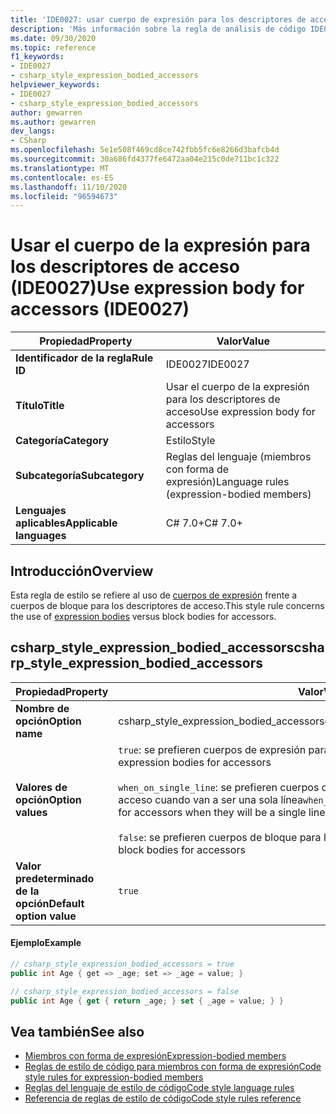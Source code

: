 ```yaml
---
title: 'IDE0027: usar cuerpo de expresión para los descriptores de acceso'
description: 'Más información sobre la regla de análisis de código IDE0027: usar el cuerpo de la expresión para los descriptores de acceso'
ms.date: 09/30/2020
ms.topic: reference
f1_keywords:
- IDE0027
- csharp_style_expression_bodied_accessors
helpviewer_keywords:
- IDE0027
- csharp_style_expression_bodied_accessors
author: gewarren
ms.author: gewarren
dev_langs:
- CSharp
ms.openlocfilehash: 5e1e508f469cd8ce742fbb5fc6e8266d3bafcb4d
ms.sourcegitcommit: 30a686fd4377fe6472aa04e215c0de711bc1c322
ms.translationtype: MT
ms.contentlocale: es-ES
ms.lasthandoff: 11/10/2020
ms.locfileid: "96594673"
---
```

# <a name="use-expression-body-for-accessors-ide0027"></a><span data-ttu-id="af0d4-103">Usar el cuerpo de la expresión para los descriptores de acceso (IDE0027)</span><span class="sxs-lookup"><span data-stu-id="af0d4-103">Use expression body for accessors (IDE0027)</span></span>

|<span data-ttu-id="af0d4-104">Propiedad</span><span class="sxs-lookup"><span data-stu-id="af0d4-104">Property</span></span>|<span data-ttu-id="af0d4-105">Valor</span><span class="sxs-lookup"><span data-stu-id="af0d4-105">Value</span></span>|
|-|-|
| <span data-ttu-id="af0d4-106">**Identificador de la regla**</span><span class="sxs-lookup"><span data-stu-id="af0d4-106">**Rule ID**</span></span> | <span data-ttu-id="af0d4-107">IDE0027</span><span class="sxs-lookup"><span data-stu-id="af0d4-107">IDE0027</span></span> |
| <span data-ttu-id="af0d4-108">**Título**</span><span class="sxs-lookup"><span data-stu-id="af0d4-108">**Title**</span></span> | <span data-ttu-id="af0d4-109">Usar el cuerpo de la expresión para los descriptores de acceso</span><span class="sxs-lookup"><span data-stu-id="af0d4-109">Use expression body for accessors</span></span> |
| <span data-ttu-id="af0d4-110">**Categoría**</span><span class="sxs-lookup"><span data-stu-id="af0d4-110">**Category**</span></span> | <span data-ttu-id="af0d4-111">Estilo</span><span class="sxs-lookup"><span data-stu-id="af0d4-111">Style</span></span> |
| <span data-ttu-id="af0d4-112">**Subcategoría**</span><span class="sxs-lookup"><span data-stu-id="af0d4-112">**Subcategory**</span></span> | <span data-ttu-id="af0d4-113">Reglas del lenguaje (miembros con forma de expresión)</span><span class="sxs-lookup"><span data-stu-id="af0d4-113">Language rules (expression-bodied members)</span></span> |
| <span data-ttu-id="af0d4-114">**Lenguajes aplicables**</span><span class="sxs-lookup"><span data-stu-id="af0d4-114">**Applicable languages**</span></span> | <span data-ttu-id="af0d4-115">C# 7.0+</span><span class="sxs-lookup"><span data-stu-id="af0d4-115">C# 7.0+</span></span> |

## <a name="overview"></a><span data-ttu-id="af0d4-116">Introducción</span><span class="sxs-lookup"><span data-stu-id="af0d4-116">Overview</span></span>

<span data-ttu-id="af0d4-117">Esta regla de estilo se refiere al uso de [cuerpos de expresión](../../../csharp/programming-guide/statements-expressions-operators/expression-bodied-members.md) frente a cuerpos de bloque para los descriptores de acceso.</span><span class="sxs-lookup"><span data-stu-id="af0d4-117">This style rule concerns the use of [expression bodies](../../../csharp/programming-guide/statements-expressions-operators/expression-bodied-members.md) versus block bodies for accessors.</span></span>

## <a name="csharp_style_expression_bodied_accessors"></a><span data-ttu-id="af0d4-118">csharp_style_expression_bodied_accessors</span><span class="sxs-lookup"><span data-stu-id="af0d4-118">csharp_style_expression_bodied_accessors</span></span>

|<span data-ttu-id="af0d4-119">Propiedad</span><span class="sxs-lookup"><span data-stu-id="af0d4-119">Property</span></span>|<span data-ttu-id="af0d4-120">Valor</span><span class="sxs-lookup"><span data-stu-id="af0d4-120">Value</span></span>|
|-|-|
| <span data-ttu-id="af0d4-121">**Nombre de opción**</span><span class="sxs-lookup"><span data-stu-id="af0d4-121">**Option name**</span></span> | <span data-ttu-id="af0d4-122">csharp_style_expression_bodied_accessors</span><span class="sxs-lookup"><span data-stu-id="af0d4-122">csharp_style_expression_bodied_accessors</span></span>
| <span data-ttu-id="af0d4-123">**Valores de opción**</span><span class="sxs-lookup"><span data-stu-id="af0d4-123">**Option values**</span></span> | <span data-ttu-id="af0d4-124">`true`: se prefieren cuerpos de expresión para los descriptores de acceso</span><span class="sxs-lookup"><span data-stu-id="af0d4-124">`true` - Prefer expression bodies for accessors</span></span><br /><br /><span data-ttu-id="af0d4-125">`when_on_single_line`: se prefieren cuerpos de expresión para los descriptores de acceso cuando van a ser una sola línea</span><span class="sxs-lookup"><span data-stu-id="af0d4-125">`when_on_single_line` - Prefer expression bodies for accessors when they will be a single line</span></span><br /><br /><span data-ttu-id="af0d4-126">`false`: se prefieren cuerpos de bloque para los descriptores de acceso.</span><span class="sxs-lookup"><span data-stu-id="af0d4-126">`false` - Prefer block bodies for accessors</span></span> |
| <span data-ttu-id="af0d4-127">**Valor predeterminado de la opción**</span><span class="sxs-lookup"><span data-stu-id="af0d4-127">**Default option value**</span></span> | `true` |

#### <a name="example"></a><span data-ttu-id="af0d4-128">Ejemplo</span><span class="sxs-lookup"><span data-stu-id="af0d4-128">Example</span></span>

```csharp
// csharp_style_expression_bodied_accessors = true
public int Age { get => _age; set => _age = value; }

// csharp_style_expression_bodied_accessors = false
public int Age { get { return _age; } set { _age = value; } }
```

## <a name="see-also"></a><span data-ttu-id="af0d4-129">Vea también</span><span class="sxs-lookup"><span data-stu-id="af0d4-129">See also</span></span>

- [<span data-ttu-id="af0d4-130">Miembros con forma de expresión</span><span class="sxs-lookup"><span data-stu-id="af0d4-130">Expression-bodied members</span></span>](../../../csharp/programming-guide/statements-expressions-operators/expression-bodied-members.md)
- [<span data-ttu-id="af0d4-131">Reglas de estilo de código para miembros con forma de expresión</span><span class="sxs-lookup"><span data-stu-id="af0d4-131">Code style rules for expression-bodied members</span></span>](expression-bodied-members.md)
- [<span data-ttu-id="af0d4-132">Reglas del lenguaje de estilo de código</span><span class="sxs-lookup"><span data-stu-id="af0d4-132">Code style language rules</span></span>](language-rules.md)
- [<span data-ttu-id="af0d4-133">Referencia de reglas de estilo de código</span><span class="sxs-lookup"><span data-stu-id="af0d4-133">Code style rules reference</span></span>](index.md)
